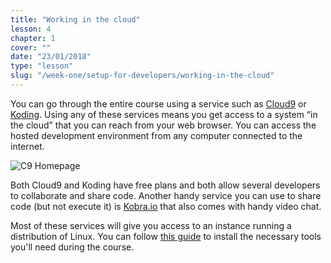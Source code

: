 ```yaml
---
title: "Working in the cloud"
lesson: 4
chapter: 1
cover: ""
date: "23/01/2018"
type: "lesson"
slug: "/week-one/setup-for-developers/working-in-the-cloud"
---
```


You can go through the entire course using a service such as [Cloud9](https://c9.io/) or [Koding](https://koding.com/). Using any of these services means you get access to a system “in the cloud” that you can reach from your web browser. You can access the hosted development environment from any computer connected to the internet.

![C9 Homepage](../images/c9.png)

Both Cloud9 and Koding have free plans and both allow several developers to collaborate and share code. Another handy service you can use to share code (but not execute it) is [Kobra.io](https://kobra.io) that also comes with handy video chat.

Most of these services will give you access to an instance running a distribution of Linux. You can follow [this guide](/linux.md) to install the necessary tools you'll need during the course.

